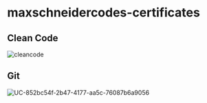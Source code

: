 # maxschneidercodes-certificates
 
## Clean Code
 ![cleancode](https://user-images.githubusercontent.com/45995648/149547115-997aeeac-84e4-48a3-a054-5c81376f5f35.jpg)
 
## Git
![UC-852bc54f-2b47-4177-aa5c-76087b6a9056](https://user-images.githubusercontent.com/45995648/150105715-696ab458-b902-4eb3-a030-b0fb36e34c05.jpg)
